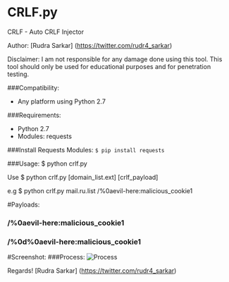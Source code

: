 # CRLF.py
CRLF - Auto CRLF Injector

Author: [Rudra Sarkar] (https://twitter.com/rudr4_sarkar)

Disclaimer: I am not responsible for any damage done using this tool. This tool should only be used for educational purposes and for penetration testing.

###Compatibility:
* Any platform using Python 2.7

###Requirements:
* Python 2.7
* Modules: requests

###Install Requests Modules:
`$ pip install requests`

###Usage:
$ python crlf.py

Use $ python crlf.py [domain_list.ext] [crlf_payload]

e.g $ python crlf.py mail.ru.list /%0aevil-here:malicious_cookie1

#Payloads:
### /%0aevil-here:malicious_cookie1
### /%0d%0aevil-here:malicious_cookie1

#Screenshot:
###Process:
![Process](https://raw.githubusercontent.com/rudr4sarkar/crlf-injector/Screenshots/process.png)

Regards!
[Rudra Sarkar] (https://twitter.com/rudr4_sarkar)